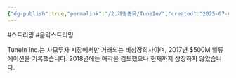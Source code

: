 ```yaml
---
{"dg-publish":true,"permalink":"/2.개별종목/TuneIn/","created":"2025-07-04T11:02:54.452+09:00","updated":"2025-07-29T21:37:05.303+09:00"}
---
```


#스트리밍 #음악스트리밍 

TuneIn Inc.는 사모투자 시장에서만 거래되는 비상장회사이며, 2017년 $500M 밸류에이션을 기록했습니다. 2018년에는 매각을 검토했으나 현재까지 상장하지 않았습니다.